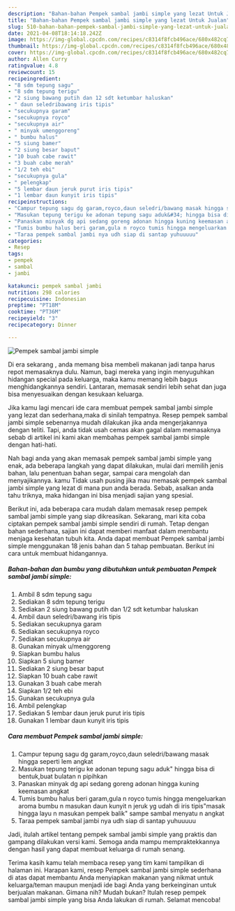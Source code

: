 ```yaml
---
description: "Bahan-bahan Pempek sambal jambi simple yang lezat Untuk Jualan"
title: "Bahan-bahan Pempek sambal jambi simple yang lezat Untuk Jualan"
slug: 510-bahan-bahan-pempek-sambal-jambi-simple-yang-lezat-untuk-jualan
date: 2021-04-08T18:14:18.242Z
image: https://img-global.cpcdn.com/recipes/c8314f8fcb496ace/680x482cq70/pempek-sambal-jambi-simple-foto-resep-utama.jpg
thumbnail: https://img-global.cpcdn.com/recipes/c8314f8fcb496ace/680x482cq70/pempek-sambal-jambi-simple-foto-resep-utama.jpg
cover: https://img-global.cpcdn.com/recipes/c8314f8fcb496ace/680x482cq70/pempek-sambal-jambi-simple-foto-resep-utama.jpg
author: Allen Curry
ratingvalue: 4.8
reviewcount: 15
recipeingredient:
- "8 sdm tepung sagu"
- "8 sdm tepung terigu"
- "2 siung bawang putih dan 12 sdt ketumbar haluskan"
- " daun seledribawang iris tipis"
- "secukupnya garam"
- "secukupnya royco"
- "secukupnya air"
- " minyak umenggoreng"
- " bumbu halus"
- "5 siung bamer"
- "2 siung besar baput"
- "10 buah cabe rawit"
- "3 buah cabe merah"
- "1/2 teh ebi"
- "secukupnya gula"
- " pelengkap"
- "5 lembar daun jeruk purut iris tipis"
- "1 lembar daun kunyit iris tipis"
recipeinstructions:
- "Campur tepung sagu dg garam,royco,daun seledri/bawang masak hingga seperti lem angkat"
- "Masukan tepung terigu ke adonan tepung sagu aduk&#34; hingga bisa di bentuk,buat bulatan n pipihkan"
- "Panaskan minyak dg api sedang goreng adonan hingga kuning keemasan angkat"
- "Tumis bumbu halus beri garam,gula n royco tumis hingga mengeluarkan aroma bumbu n masukan daun kunyit n jeruk yg udah di iris tipis&#34;masak hingga layu n masukan pempek balik&#34; sampe sambal menyatu n angkat"
- "Taraa pempek sambal jambi nya udh siap di santap yuhuuuuu"
categories:
- Resep
tags:
- pempek
- sambal
- jambi

katakunci: pempek sambal jambi 
nutrition: 298 calories
recipecuisine: Indonesian
preptime: "PT18M"
cooktime: "PT36M"
recipeyield: "3"
recipecategory: Dinner

---
```



![Pempek sambal jambi simple](https://img-global.cpcdn.com/recipes/c8314f8fcb496ace/680x482cq70/pempek-sambal-jambi-simple-foto-resep-utama.jpg)

Di era  sekarang , anda memang bisa membeli makanan jadi tanpa harus repot memasaknya dulu. Namun, bagi mereka yang ingin menyuguhkan hidangan special pada keluarga, maka kamu memang lebih bagus menghidangkannya sendiri. Lantaran, memasak sendiri lebih sehat dan juga bisa menyesuaikan dengan kesukaan keluarga.

Jika kamu lagi mencari ide cara membuat pempek sambal jambi simple yang lezat dan sederhana,maka di sinilah tempatnya. Resep pempek sambal jambi simple  sebenarnya mudah dilakukan jika anda mengerjakannya dengan teliti. Tapi, anda tidak usah cemas akan gagal dalam memasaknya 
sebab di artikel ini kami akan membahas pempek sambal jambi simple dengan hati-hati.  



Nah bagi anda yang akan memasak pempek sambal jambi simple yang enak, ada beberapa langkah yang dapat dilakukan, mulai dari memilih jenis bahan, lalu penentuan bahan segar, sampai cara mengolah dan menyajikannya. kamu Tidak usah pusing jika mau memasak pempek sambal jambi simple yang lezat di mana pun anda berada. Sebab, asalkan anda  tahu triknya, maka hidangan ini bisa menjadi sajian yang spesial.

Berikut ini, ada beberapa cara mudah dalam memasak resep pempek sambal jambi simple yang siap dikreasikan. Sekarang, mari kita coba ciptakan pempek sambal jambi simple sendiri di rumah. Tetap dengan bahan sederhana, sajian ini dapat memberi manfaat dalam membantu menjaga kesehatan tubuh kita. Anda dapat membuat Pempek sambal jambi simple menggunakan 18 jenis bahan dan 5 tahap pembuatan. Berikut ini cara untuk membuat hidangannya.

<!--inarticleads1-->

##### Bahan-bahan dan bumbu yang dibutuhkan untuk pembuatan Pempek sambal jambi simple:

1. Ambil 8 sdm tepung sagu
1. Sediakan 8 sdm tepung terigu
1. Sediakan 2 siung bawang putih dan 1/2 sdt ketumbar haluskan
1. Ambil  daun seledri/bawang iris tipis
1. Sediakan secukupnya garam
1. Sediakan secukupnya royco
1. Sediakan secukupnya air
1. Gunakan  minyak u/menggoreng
1. Siapkan  bumbu halus
1. Siapkan 5 siung bamer
1. Sediakan 2 siung besar baput
1. Siapkan 10 buah cabe rawit
1. Gunakan 3 buah cabe merah
1. Siapkan 1/2 teh ebi
1. Gunakan secukupnya gula
1. Ambil  pelengkap
1. Sediakan 5 lembar daun jeruk purut iris tipis
1. Gunakan 1 lembar daun kunyit iris tipis




<!--inarticleads2-->

##### Cara membuat Pempek sambal jambi simple:

1. Campur tepung sagu dg garam,royco,daun seledri/bawang masak hingga seperti lem angkat
1. Masukan tepung terigu ke adonan tepung sagu aduk&#34; hingga bisa di bentuk,buat bulatan n pipihkan
1. Panaskan minyak dg api sedang goreng adonan hingga kuning keemasan angkat
1. Tumis bumbu halus beri garam,gula n royco tumis hingga mengeluarkan aroma bumbu n masukan daun kunyit n jeruk yg udah di iris tipis&#34;masak hingga layu n masukan pempek balik&#34; sampe sambal menyatu n angkat
1. Taraa pempek sambal jambi nya udh siap di santap yuhuuuuu




Jadi, itulah artikel tentang  pempek sambal jambi simple  yang praktis dan gampang dilakukan versi kami. Semoga anda mampu mempraktekkannya dengan hasil yang dapat membuat keluarga di rumah senang. 

Terima kasih kamu telah membaca resep yang tim kami tampilkan di halaman ini. Harapan kami, resep  Pempek sambal jambi simple sederhana di atas dapat membantu Anda menyiapkan makanan yang nikmat untuk keluarga/teman maupun menjadi ide bagi Anda yang berkeinginan untuk berjualan makanan. Gimana nih? Mudah bukan? Itulah resep pempek sambal jambi simple yang bisa Anda lakukan di rumah. Selamat mencoba!

